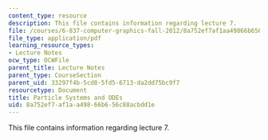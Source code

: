 ```yaml
---
content_type: resource
description: This file contains information regarding lecture 7.
file: /courses/6-837-computer-graphics-fall-2012/8a752ef7af1aa49866b656c88acbdd1e_MIT6_837F12_Lec07.pdf
file_type: application/pdf
learning_resource_types:
- Lecture Notes
ocw_type: OCWFile
parent_title: Lecture Notes
parent_type: CourseSection
parent_uid: 33297f4b-5cd8-5fd5-6713-da2dd75bc9f7
resourcetype: Document
title: Particle Systems and ODEs
uid: 8a752ef7-af1a-a498-66b6-56c88acbdd1e
---
```

This file contains information regarding lecture 7.

